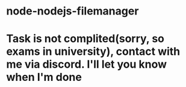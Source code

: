 # node-nodejs-filemanager
# Task is not complited(sorry, so exams in university), contact with me via discord. I'll let you know when I'm done
